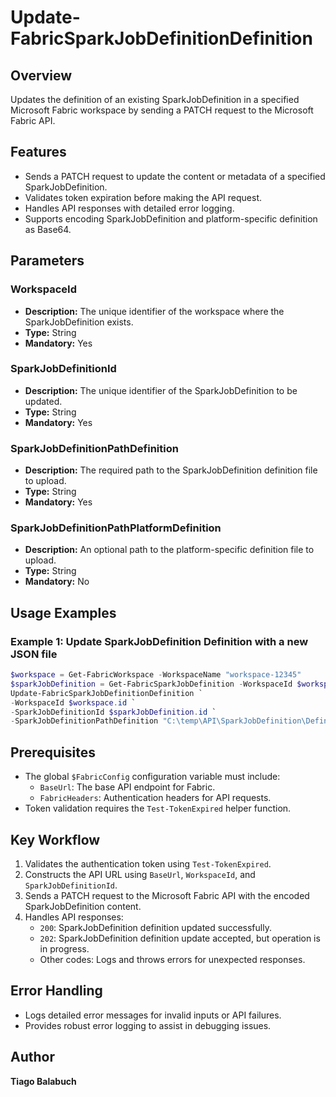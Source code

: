 # Update-FabricSparkJobDefinitionDefinition

## Overview

Updates the definition of an existing SparkJobDefinition in a specified Microsoft Fabric workspace by sending a PATCH request to the Microsoft Fabric API.

## Features

- Sends a PATCH request to update the content or metadata of a specified SparkJobDefinition.
- Validates token expiration before making the API request.
- Handles API responses with detailed error logging.
- Supports encoding SparkJobDefinition and platform-specific definition as Base64.

## Parameters

### WorkspaceId

- **Description:** The unique identifier of the workspace where the SparkJobDefinition exists.
- **Type:** String
- **Mandatory:** Yes

### SparkJobDefinitionId

- **Description:** The unique identifier of the SparkJobDefinition to be updated.
- **Type:** String
- **Mandatory:** Yes

### SparkJobDefinitionPathDefinition

- **Description:** The required path to the SparkJobDefinition definition file to upload.
- **Type:** String
- **Mandatory:** Yes

### SparkJobDefinitionPathPlatformDefinition

- **Description:** An optional path to the platform-specific definition file to upload.
- **Type:** String
- **Mandatory:** No

## Usage Examples

### Example 1: Update SparkJobDefinition Definition with a new JSON file

```powershell
$workspace = Get-FabricWorkspace -WorkspaceName "workspace-12345"
$sparkJobDefinition = Get-FabricSparkJobDefinition -WorkspaceId $workspace.id -SparkJobDefinitionName "SparkJobDefinition01"
Update-FabricSparkJobDefinitionDefinition `
-WorkspaceId $workspace.id `
-SparkJobDefinitionId $sparkJobDefinition.id `
-SparkJobDefinitionPathDefinition "C:\temp\API\SparkJobDefinition\Definition.json"
```

## Prerequisites

- The global `$FabricConfig` configuration variable must include:
  - `BaseUrl`: The base API endpoint for Fabric.
  - `FabricHeaders`: Authentication headers for API requests.
- Token validation requires the `Test-TokenExpired` helper function.

## Key Workflow

1. Validates the authentication token using `Test-TokenExpired`.
2. Constructs the API URL using `BaseUrl`, `WorkspaceId`, and `SparkJobDefinitionId`.
3. Sends a PATCH request to the Microsoft Fabric API with the encoded SparkJobDefinition content.
4. Handles API responses:
   - `200`: SparkJobDefinition definition updated successfully.
   - `202`: SparkJobDefinition definition update accepted, but operation is in progress.
   - Other codes: Logs and throws errors for unexpected responses.

## Error Handling

- Logs detailed error messages for invalid inputs or API failures.
- Provides robust error logging to assist in debugging issues.

## Author

**Tiago Balabuch**